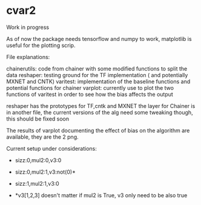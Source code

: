 # cvar2
Work in progress

As of now the package needs tensorflow and numpy to work, matplotlib is useful for the plotting scrip.


File explanations:

  chainerutils: code from chainer with some modified functions to split the data 
  reshaper: testing ground for the TF implementation ( and potentially MXNET and CNTK)
  varitest: implementation of the baseline functions and potential functions for chainer
  varplot: currently use to plot the two functions of varitest in order to see how the bias affects the output


reshaper has the prototypes for TF,cntk and MXNET the layer for Chainer is in another file, the current versions of the alg need some tweaking though, this should be fixed soon


The results of varplot documenting the effect of bias on the algorithm are available, they are the 2 png.

Current setup under considerations:
* sizz:0,mul2:0,v3:0 
* sizz:0,mul2:1,v3:not(0)* 
* sizz:1,mul2:1,v3:0 

* *v3[1,2,3] doesn't matter if mul2 is True, v3 only need to be also true
